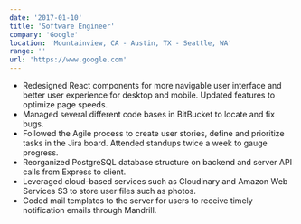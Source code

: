 ```yaml
---
date: '2017-01-10'
title: 'Software Engineer'
company: 'Google'
location: 'Mountainview, CA - Austin, TX - Seattle, WA'
range: ''
url: 'https://www.google.com'
---
```


- Redesigned React components for more navigable user interface and better user experience for desktop and mobile. Updated features to optimize page speeds.
- Managed several different code bases in BitBucket to locate and fix bugs.
- Followed the Agile process to create user stories, define and prioritize tasks in the Jira board. Attended standups twice a week to gauge progress.
- Reorganized PostgreSQL database structure on backend and server API calls from Express to client.
- Leveraged cloud-based services such as Cloudinary and Amazon Web Services S3 to store user files such as photos.
- Coded mail templates to the server for users to receive timely notification emails through Mandrill.


